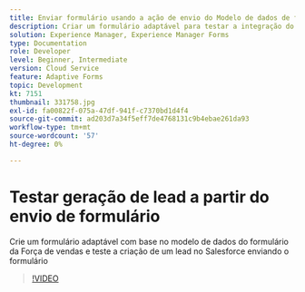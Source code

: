 ```yaml
---
title: Enviar formulário usando a ação de envio do Modelo de dados de formulário
description: Criar um formulário adaptável para testar a integração do Salesforce criando um objeto de lead no envio do formulário
solution: Experience Manager, Experience Manager Forms
type: Documentation
role: Developer
level: Beginner, Intermediate
version: Cloud Service
feature: Adaptive Forms
topic: Development
kt: 7151
thumbnail: 331758.jpg
exl-id: fa00822f-075a-47df-941f-c7370bd1d4f4
source-git-commit: ad203d7a34f5eff7de4768131c9b4ebae261da93
workflow-type: tm+mt
source-wordcount: '57'
ht-degree: 0%

---
```


# Testar geração de lead a partir do envio de formulário

Crie um formulário adaptável com base no modelo de dados do formulário da Força de vendas e teste a criação de um lead no Salesforce enviando o formulário

>[!VIDEO](https://video.tv.adobe.com/v/331758?quality=12&learn=on)
